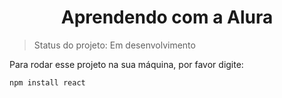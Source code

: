 <h1 align="center"> Aprendendo com a Alura </h1>

> Status do projeto: Em desenvolvimento

Para rodar esse projeto na sua máquina, por favor digite:

```
npm install react
```

